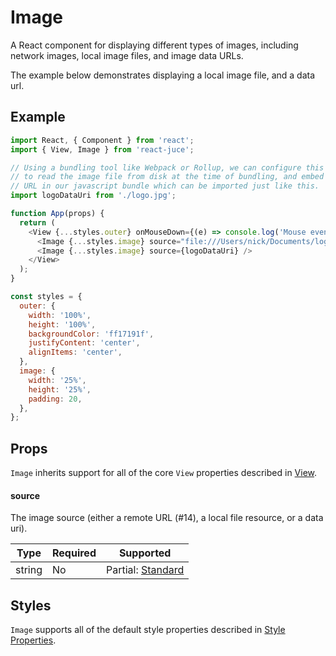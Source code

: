 # Image

A React component for displaying different types of images, including network images,
local image files, and image data URLs.

The example below demonstrates displaying a local image file, and a data url.

## Example

```js
import React, { Component } from 'react';
import { View, Image } from 'react-juce';

// Using a bundling tool like Webpack or Rollup, we can configure this import
// to read the image file from disk at the time of bundling, and embed the data
// URL in our javascript bundle which can be imported just like this.
import logoDataUri from './logo.jpg';

function App(props) {
  return (
    <View {...styles.outer} onMouseDown={(e) => console.log('Mouse event!', e)}>
      <Image {...styles.image} source="file:///Users/nick/Documents/logo.jpg" />
      <Image {...styles.image} source={logoDataUri} />
    </View>
  );
}

const styles = {
  outer: {
    width: '100%',
    height: '100%',
    backgroundColor: 'ff17191f',
    justifyContent: 'center',
    alignItems: 'center',
  },
  image: {
    width: '25%',
    height: '25%',
    padding: 20,
  },
};
```

## Props

`Image` inherits support for all of the core `View` properties described in [View](View.md).

#### source

The image source (either a remote URL (#14), a local file resource, or a data uri).

| Type | Required | Supported |
| -- | -- | -- |
| string | No | Partial: [Standard](https://developer.mozilla.org/en-US/docs/Glossary/URL) |

## Styles

`Image` supports all of the default style properties described in [Style Properties](Styles.md).
